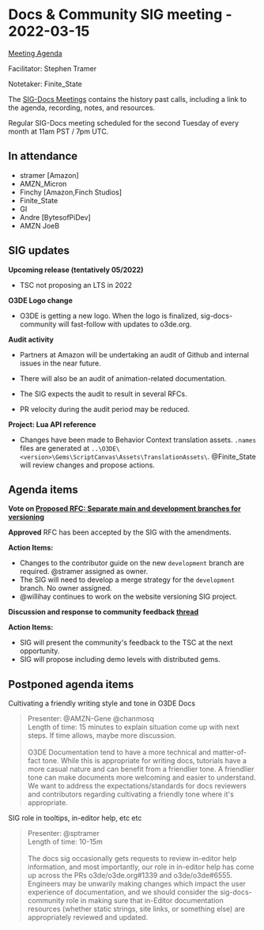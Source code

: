 # Docs & Community SIG meeting - 2022-03-15

[Meeting Agenda](https://github.com/o3de/sig-docs-community/issues/35)

Facilitator: Stephen Tramer 

Notetaker: Finite_State

The [SIG-Docs Meetings](https://github.com/o3de/sig-docs-community/blob/main/meetings/README.md) contains the history past calls, including a link to the agenda, recording, notes, and resources.

Regular SIG-Docs meeting scheduled for the second Tuesday of every month at 11am PST / 7pm UTC.

## In attendance 
- stramer [Amazon]
- AMZN_Micron
- Finchy [Amazon,Finch Studios]
- Finite_State
- GI
- Andre [BytesofPiDev]
- AMZN JoeB

## SIG updates

**Upcoming release (tentatively 05/2022)**
  * TSC not proposing an LTS in 2022


**O3DE Logo change**

* O3DE is getting a new logo.  When the logo is finalized, sig-docs-community will fast-follow with updates to o3de.org.


**Audit activity**

* Partners at Amazon will be undertaking an audit of Github and internal issues in the near future.

* There will also be an audit of animation-related documentation.

* The SIG expects the audit to result in several RFCs.

* PR velocity during the audit period may be reduced.


**Project: Lua API reference**

* Changes have been made to Behavior Context translation assets. `.names` files are generated at `..\O3DE\<version>\Gems\ScriptCanvas\Assets\TranslationAssets\`. @Finite_State will review changes and propose actions.

## Agenda items

**Vote on [Proposed RFC: Separate main and development branches for versioning](https://github.com/o3de/sig-docs-community/issues/32)**

**Approved** RFC has been accepted by the SIG with the amendments.

**Action Items:**
* Changes to the contributor guide on the new `development` branch are required. @stramer assigned as owner.
* The SIG will need to develop a merge strategy for the `development` branch. No owner assigned.
* @willihay continues to work on the website versioning SIG project.

**Discussion and response to community feedback [thread](https://discord.com/channels/805939474655346758/946469530421575720)**

**Action Items:**
* SIG will present the community's feedback to the TSC at the next opportunity.
* SIG will propose including demo levels with distributed gems.

## Postponed agenda items

Cultivating a friendly writing style and tone in O3DE Docs<br>
> Presenter: @AMZN-Gene @chanmosq<br>
> Length of time: 15 minutes to explain situation come up with next steps. If time allows, maybe more discussion.<br><br>
> O3DE Documentation tend to have a more technical and matter-of-fact tone. While this is appropriate for writing docs, tutorials have a more casual nature and can benefit from a friendlier tone. A friendlier tone can make documents more welcoming and easier to understand.<br>
> We want to address the expectations/standards for docs reviewers and contributors regarding cultivating a friendly tone where it's appropriate.

SIG role in tooltips, in-editor help, etc etc<br>
> Presenter: @sptramer<br>
> Length of time: 10-15m<br><br>
> The docs sig occasionally gets requests to review in-editor help information, and most importantly, our role in in-editor help has come up across the PRs o3de/o3de.org#1339 and o3de/o3de#6555. Engineers may be unwarily making changes which impact the user experience of documentation, and we should consider the sig-docs-community role in making sure that in-Editor documentation resources (whether static strings, site links, or something else) are appropriately reviewed and updated.
